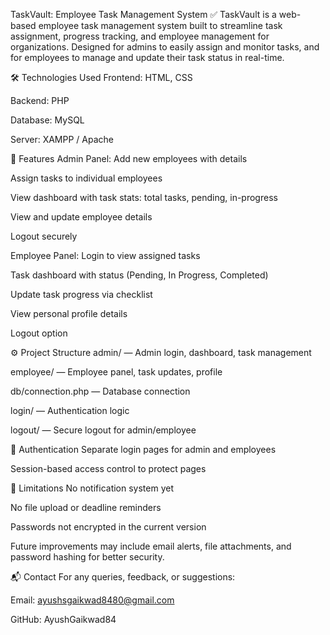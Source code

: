 TaskVault: Employee Task Management System ✅
TaskVault is a web-based employee task management system built to streamline task assignment, progress tracking, and employee management for organizations. Designed for admins to easily assign and monitor tasks, and for employees to manage and update their task status in real-time.

🛠️ Technologies Used
Frontend: HTML, CSS

Backend: PHP

Database: MySQL

Server: XAMPP / Apache

📌 Features
Admin Panel:
Add new employees with details

Assign tasks to individual employees

View dashboard with task stats: total tasks, pending, in-progress

View and update employee details

Logout securely

Employee Panel:
Login to view assigned tasks

Task dashboard with status (Pending, In Progress, Completed)

Update task progress via checklist

View personal profile details

Logout option


⚙️ Project Structure
admin/ — Admin login, dashboard, task management

employee/ — Employee panel, task updates, profile

db/connection.php — Database connection

login/ — Authentication logic

logout/ — Secure logout for admin/employee

🔐 Authentication
Separate login pages for admin and employees

Session-based access control to protect pages

📌 Limitations
No notification system yet

No file upload or deadline reminders

Passwords not encrypted in the current version

Future improvements may include email alerts, file attachments, and password hashing for better security.

📬 Contact
For any queries, feedback, or suggestions:

Email: ayushsgaikwad8480@gmail.com

GitHub: AyushGaikwad84

